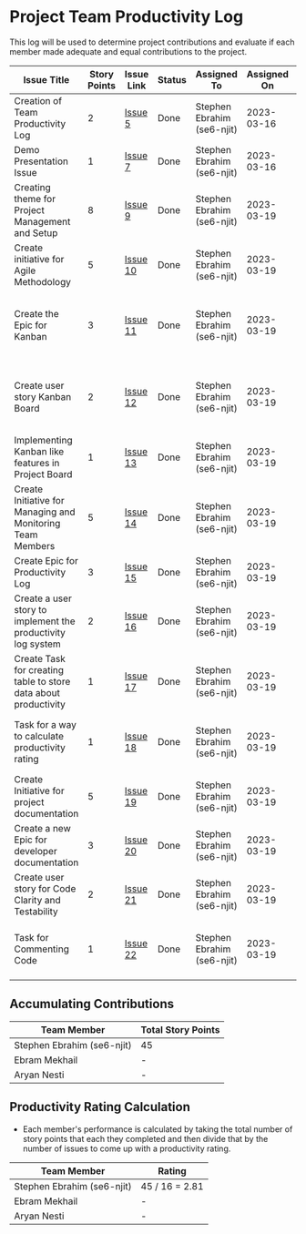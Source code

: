 # Project Team Productivity Log

This log will be used to determine project contributions and evaluate if each
member made adequate and equal contributions to the project.

| Issue Title                                                     | Story Points | Issue Link                                                                           | Status | Assigned To                | Assigned On | Completed On | Category      | Status Notes                                                      |
| --------------------------------------------------------------- | ------------ | ------------------------------------------------------------------------------------ | ------ | -------------------------- | ----------- | ------------ | ------------- | ----------------------------------------------------------------- |
| Creation of Team Productivity Log                               | 2            | [Issue 5](https://github.com/se6-njit/mywebclass-simulation-intermediate/issues/5)   | Done   | Stephen Ebrahim (se6-njit) | 2023-03-16  | 2023-03-16   | Documentation | Initializing the productivity log                                 |
| Demo Presentation Issue                                         | 1            | [Issue 7](https://github.com/se6-njit/mywebclass-simulation-intermediate/issues/7)   | Done   | Stephen Ebrahim (se6-njit) | 2023-03-16  | 2023-03-16   | Documentation | Making an Issue for Presentation                                  |
| Creating theme for Project Management and Setup                 | 8            | [Issue 9](https://github.com/se6-njit/mywebclass-simulation-intermediate/issues/9)   | Done   | Stephen Ebrahim (se6-njit) | 2023-03-19  | 2023-03-19   | Documentation | Starting out project theme                                        |
| Create initiative for Agile Methodology                         | 5            | [Issue 10](https://github.com/se6-njit/mywebclass-simulation-intermediate/issues/10) | Done   | Stephen Ebrahim (se6-njit) | 2023-03-19  | 2023-03-19   | Documentation | Starting initiative for agile methodology                         |
| Create the Epic for Kanban                                      | 3            | [Issue 11](https://github.com/se6-njit/mywebclass-simulation-intermediate/issues/11) | Done   | Stephen Ebrahim (se6-njit) | 2023-03-19  | 2023-03-19   | Documentation | Starting documentation for the prefered agile methodology: Kanban |
| Create user story Kanban Board                                  | 2            | [Issue 12](https://github.com/se6-njit/mywebclass-simulation-intermediate/issues/12) | Done   | Stephen Ebrahim (se6-njit) | 2023-03-19  | 2023-03-19   | Documentation | Started documentation for the creation of a Github Kanban Board   |
| Implementing Kanban like features in Project Board              | 1            | [Issue 13](https://github.com/se6-njit/mywebclass-simulation-intermediate/issues/13) | Done   | Stephen Ebrahim (se6-njit) | 2023-03-19  | 2023-03-19   | Documentation | documentation for the Github Kanban Board features used           |
| Create Initiative for Managing and Monitoring Team Members      | 5            | [Issue 14](https://github.com/se6-njit/mywebclass-simulation-intermediate/issues/14) | Done   | Stephen Ebrahim (se6-njit) | 2023-03-19  | 2023-03-19   | Documentation | Completed initiative                                              |
| Create Epic for Productivity Log                                | 3            | [Issue 15](https://github.com/se6-njit/mywebclass-simulation-intermediate/issues/15) | Done   | Stephen Ebrahim (se6-njit) | 2023-03-19  | 2023-03-19   | Documentation | Completed productivity log epic                                   |
| Create a user story to implement the productivity log system    | 2            | [Issue 16](https://github.com/se6-njit/mywebclass-simulation-intermediate/issues/16) | Done   | Stephen Ebrahim (se6-njit) | 2023-03-19  | 2023-03-19   | Documentation | Completed prod log system doc                                     |
| Create Task for creating table to store data about productivity | 1            | [Issue 17](https://github.com/se6-njit/mywebclass-simulation-intermediate/issues/17) | Done   | Stephen Ebrahim (se6-njit) | 2023-03-19  | 2023-03-19   | Documentation | Completed doc about productivty log data                          |
| Task for a way to calculate productivity rating                 | 1            | [Issue 18](https://github.com/se6-njit/mywebclass-simulation-intermediate/issues/18) | Done   | Stephen Ebrahim (se6-njit) | 2023-03-19  | 2023-03-19   | Documentation | Completed doc about computing prod rating of developer            |
| Create Initiative for project documentation                     | 5            | [Issue 19](https://github.com/se6-njit/mywebclass-simulation-intermediate/issues/19) | Done   | Stephen Ebrahim (se6-njit) | 2023-03-19  | 2023-03-19   | Documentation | started initiative doc for project documentation                  |
| Create a new Epic for developer documentation                   | 3            | [Issue 20](https://github.com/se6-njit/mywebclass-simulation-intermediate/issues/20) | Done   | Stephen Ebrahim (se6-njit) | 2023-03-19  | 2023-03-19   | Documentation | started epic doc for developer documentation                      |
| Create user story for Code Clarity and Testability              | 2            | [Issue 21](https://github.com/se6-njit/mywebclass-simulation-intermediate/issues/21) | Done   | Stephen Ebrahim (se6-njit) | 2023-03-19  | 2023-03-19   | Documentation | finished user story about code clarity                            |
| Task for Commenting Code                                        | 1            | [Issue 22](https://github.com/se6-njit/mywebclass-simulation-intermediate/issues/22) | Done   | Stephen Ebrahim (se6-njit) | 2023-03-19  | 2023-03-19   | Documentation | finished documentation task about commenting code                 |

## Accumulating Contributions

| Team Member                | Total Story Points |
| -------------------------- | ------------------ |
| Stephen Ebrahim (se6-njit) | 45                 |
| Ebram Mekhail              | -                  |
| Aryan Nesti                | -                  |

## Productivity Rating Calculation

- Each member's performance is calculated by taking the total number of story
  points that each they completed and then divide that by the number of issues
  to come up with a productivity rating.

| Team Member                | Rating         |
| -------------------------- | -------------- |
| Stephen Ebrahim (se6-njit) | 45 / 16 = 2.81 |
| Ebram Mekhail              | -              |
| Aryan Nesti                | -              |
